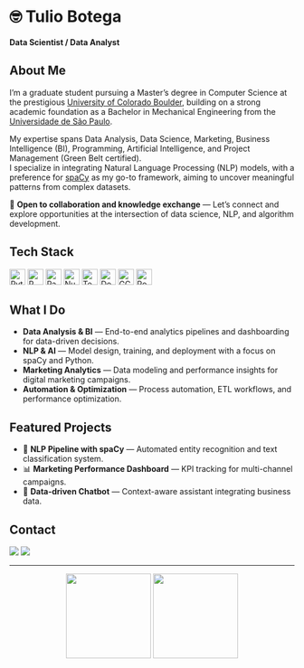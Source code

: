 <h1 align="left">🤓 Tulio Botega</h1>
<p>
  <b>Data Scientist / Data Analyst</b>
</p>

## About Me
I’m a graduate student pursuing a Master’s degree in Computer Science at the prestigious 
<a href="https://www.colorado.edu/" target="_blank">University of Colorado Boulder</a>, 
building on a strong academic foundation as a Bachelor in Mechanical Engineering from the 
<a href="https://www5.usp.br/" target="_blank">Universidade de São Paulo</a>.

My expertise spans Data Analysis, Data Science, Marketing, Business Intelligence (BI), 
Programming, Artificial Intelligence, and Project Management (Green Belt certified).  
I specialize in integrating Natural Language Processing (NLP) models, with a preference for 
<a href="https://spacy.io/" target="_blank">spaCy</a> as my go-to framework, aiming to uncover 
meaningful patterns from complex datasets.

🔗 **Open to collaboration and knowledge exchange** — Let’s connect and explore opportunities 
at the intersection of data science, NLP, and algorithm development.

## Tech Stack
<div>
  <img src="https://cdn.jsdelivr.net/gh/devicons/devicon/icons/python/python-original.svg" height="28" alt="Python" />
  <img src="https://cdn.jsdelivr.net/gh/devicons/devicon/icons/r/python-original.svg" height="28" alt="R" />
  <img src="https://cdn.jsdelivr.net/gh/devicons/devicon/icons/pandas/pandas-original.svg" height="28" alt="Pandas" />
  <img src="https://cdn.jsdelivr.net/gh/devicons/devicon/icons/numpy/numpy-original.svg" height="28" alt="NumPy" />
  <img src="https://cdn.jsdelivr.net/gh/devicons/devicon/icons/tensorflow/tensorflow-original.svg" height="28" alt="TensorFlow" />
  <img src="https://cdn.jsdelivr.net/gh/devicons/devicon/icons/docker/docker-original.svg" height="28" alt="Docker" />
  <img src="https://cdn.jsdelivr.net/gh/devicons/devicon/icons/googlecloud/googlecloud-original.svg" height="28" alt="GCP" />
  <img src="https://cdn.jsdelivr.net/gh/devicons/devicon/icons/postgresql/postgresql-original.svg" height="28" alt="PostgreSQL" />
</div>

## What I Do
- **Data Analysis & BI** — End-to-end analytics pipelines and dashboarding for data-driven decisions.
- **NLP & AI** — Model design, training, and deployment with a focus on spaCy and Python.
- **Marketing Analytics** — Data modeling and performance insights for digital marketing campaigns.
- **Automation & Optimization** — Process automation, ETL workflows, and performance optimization.

## Featured Projects
- 🚀 **NLP Pipeline with spaCy** — Automated entity recognition and text classification system.
- 📊 **Marketing Performance Dashboard** — KPI tracking for multi-channel campaigns.
- 🤖 **Data-driven Chatbot** — Context-aware assistant integrating business data.

## Contact
<p>
  <a href="mailto:seuemail@exemplo.com"><img src="https://img.shields.io/badge/Email-Contact-informational" /></a>
  <a href="https://www.linkedin.com/in/seu-linkedin/"><img src="https://img.shields.io/badge/LinkedIn-Profile-blue" /></a>
</p>

---

<div align="center">
  <img src="https://github-readme-stats.vercel.app/api?username=SEUUSER&show_icons=true&theme=dark" height="150" />
  <img src="https://github-readme-streak-stats.herokuapp.com/?user=SEUUSER&theme=dark" height="150" />
</div>
